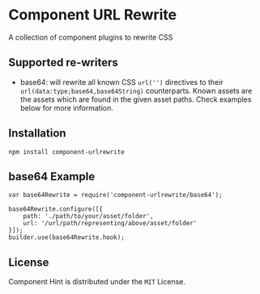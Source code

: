 Component URL Rewrite
=====================
A collection of component plugins to rewrite CSS


Supported re-writers
--------------------
* base64: will rewrite all known CSS `url('')` directives to their `url(data:type;base64,base64String)` counterparts.
Known assets are the assets which are found in the given asset paths. Check examples below for more information.


Installation
------------
```
npm install component-urlrewrite
```


base64 Example
--------------
```
var base64Rewrite = require('component-urlrewrite/base64');

base64Rewrite.configure([{
	path: './path/to/your/asset/folder',
	url: '/url/path/representing/above/asset/folder'
}]);
builder.use(base64Rewrite.hook);
```


License
-------
Component Hint is distributed under the `MIT` License.